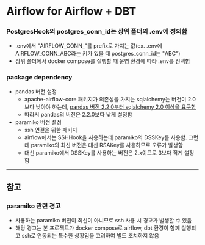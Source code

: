 # Airflow for Airflow + DBT

### PostgresHook의 postgres_conn_id는 상위 폴더의 .env에 정의함

- .env에서 "AIRFLOW_CONN_"를 prefix로 가지는 값(ex. .env에 AIRFLOW_CONN_ABC라는 키가 있을 때 postgres_conn_id는 "ABC")
- 상위 폴더에서 docker compose를 실행할 때 운영 환경에 따라 .env를 선택함

### package dependency

- pandas 버전 설정
  - apache-airflow-core 패키지가 의존성을 가지는 sqlalchemy는 버전이 2.0보다 낮아야
    하는데, [pandas 버전 2.2.0부터 sqlalchemy 2.0 이상을 요구함](https://pandas.pydata.org/docs/whatsnew/v2.2.0.html#increased-minimum-versions-for-dependencies)
  - 따라서 pandas의 버전은 2.2.0보다 낮게 설정함
- paramiko 버전 설정
  - ssh 연결을 위한 패키지
  - airflow에서는 SSHHook을 사용하는데 paramiko의 DSSKey를 사용함. 그런데 paramiko의 최신 버전은 대신 RSAKey를 사용하므로 오류가 발생함
  - 대신 paramiko에서 DSSKey를 사용하는 버전은 2.x이므로 3보다 작게 설정함

---

## 참고

### paramiko 관련 경고

- 사용하는 paramiko 버전이 최신이 아니므로 ssh 사용 시 경고가 발생할 수 있음
- 해당 경고는 본 프로젝트가 docker compose로 airflow, dbt 환경이 함께 실행되고 ssh로 연동되는 특수한 상황임을 고려하여 별도 조치하지 않음